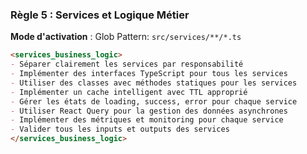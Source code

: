 ### Règle 5 : Services et Logique Métier
**Mode d'activation** : Glob Pattern: `src/services/**/*.ts`

```markdown
<services_business_logic>
- Séparer clairement les services par responsabilité
- Implémenter des interfaces TypeScript pour tous les services
- Utiliser des classes avec méthodes statiques pour les services
- Implémenter un cache intelligent avec TTL approprié
- Gérer les états de loading, success, error pour chaque service
- Utiliser React Query pour la gestion des données asynchrones
- Implémenter des métriques et monitoring pour chaque service
- Valider tous les inputs et outputs des services
</services_business_logic>
```